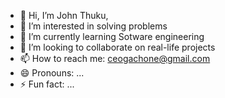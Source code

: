 - 👋 Hi, I’m John Thuku,
- 👀 I’m interested in solving problems
- 🌱 I’m currently learning Sotware engineering 
- 💞️ I’m looking to collaborate on real-life projects 
- 📫 How to reach me: ceogachone@gmail.com
- 😄 Pronouns: ...
- ⚡ Fun fact: ...

<!---
gachonejohn/gachonejohn is a ✨ special ✨ repository because its `README.md` (this file) appears on your GitHub profile.
You can click the Preview link to take a look at your changes.
--->
